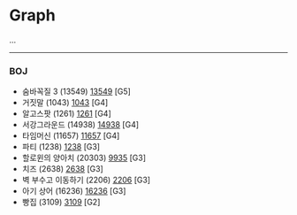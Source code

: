 # Graph

...

------------

### BOJ
- 숨바꼭질 3 (13549) [13549](https://github.com/KyumKyum/Algorithm_Study/blob/main/Graph/13549.cpp) [G5]
- 거짓말 (1043) [1043](https://github.com/KyumKyum/Algorithm_Study/blob/main/Graph/1043.cpp) [G4]
- 알고스팟 (1261) [1261](https://github.com/KyumKyum/Algorithm_Study/blob/main/Graph/1261.cpp) [G4]
- 서강그라운드 (14938) [14938](https://github.com/KyumKyum/Algorithm_Study/blob/main/Graph/14938.cpp) [G4]
- 타임머신 (11657) [11657](https://github.com/KyumKyum/Algorithm_Study/blob/main/Graph/11657.cpp) [G4]
- 파티 (1238) [1238](https://github.com/KyumKyum/Algorithm_Study/blob/main/Graph/1238.cpp) [G3] 
- 할로윈의 양아치 (20303) [9935](https://github.com/KyumKyum/Algorithm_Study/blob/main/Graph/20303.cpp) [G3]
- 치즈 (2638) [2638](https://github.com/KyumKyum/Algorithm_Study/blob/main/Graph/2638.cpp) [G3]
- 벽 부수고 이동하기 (2206) [2206](https://github.com/KyumKyum/Algorithm_Study/blob/main/Graph/2206.cpp) [G3]
- 아기 상어 (16236) [16236](https://github.com/KyumKyum/Algorithm_Study/blob/main/Graph/16236.cpp) [G3]
- 빵집 (3109) [3109](https://github.com/KyumKyum/Algorithm_Study/blob/main/Graph/3109.cpp) [G2]